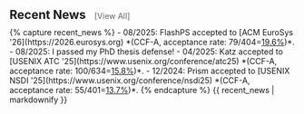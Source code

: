 <h2 id="news" style="margin: 2px 0px 10px;">Recent News 
  <a href="#" id="view-all-news-link" style="font-size: 14px; font-weight: normal; color: #666; text-decoration: none; margin-left: 10px;">[View All]</a>
</h2>

<div class="news" style="margin-bottom: 20px;">
{% capture recent_news %}
- 08/2025: FlashPS accepted to [ACM EuroSys '26](https://2026.eurosys.org) *(CCF-A, acceptance rate: 79/404=<u>19.6%</u>)*.
- 08/2025: I passed my PhD thesis defense!
- 04/2025: Katz accepted to [USENIX ATC '25](https://www.usenix.org/conference/atc25) *(CCF-A, acceptance rate: 100/634=<u>15.8%</u>)*.
- 12/2024: Prism accepted to [USENIX NSDI '25](https://www.usenix.org/conference/nsdi25) *(CCF-A, acceptance rate: 55/401=<u>13.7%</u>)*.
{% endcapture %}
{{ recent_news | markdownify }}
</div>

<!-- All News Section (Hidden by default) -->
<div id="all-news" style="display: none;">
{% capture all_news %}
- 08/2025: FlashPS accepted to [ACM EuroSys '26](https://2026.eurosys.org) *(CCF-A, acceptance rate: 79/404=<u>19.6%</u>)*.
- 08/2025: I passed my PhD thesis defense!
- 04/2025: Katz accepted to [USENIX ATC '25](https://www.usenix.org/conference/atc25) *(CCF-A, acceptance rate: 100/634=<u>15.8%</u>)*.
- 12/2024: Prism accepted to [USENIX NSDI '25](https://www.usenix.org/conference/nsdi25) *(CCF-A, acceptance rate: 55/401=<u>13.7%</u>)*.
- 04/2023: FGD accepted to [USENIX ATC '23](https://www.usenix.org/conference/atc23) *(CCF-A, acceptance rate: 65/353=<u>18.4%</u>)*.
- 08/2022: One paper accepted to [ACM SoCC '22](https://acmsocc.org/2022/) *(CCF-B, acceptance rate: 38/155=<u>24.5%</u>)*.
- 08/2021: Morphling accepted to [ACM SoCC '21](https://acmsocc.org/2021/) *(CCF-B, acceptance rate: 46/145=<u>31.7%</u>)*.
- 12/2020: I joined Alibaba Group as a Research Intern.
- 08/2020: I started my PhD journey at HKUST!
{% endcapture %}
{{ all_news | markdownify }}
</div>

<script>
document.addEventListener('DOMContentLoaded', function() {
    const viewAllNewsLink = document.getElementById('view-all-news-link');
    const recentNews = document.querySelector('.news');
    const allNews = document.getElementById('all-news');
    const newsTitle = document.querySelector('#news');
    
    // Store original display states and title
    const originalStates = new Map();
    const originalTitle = newsTitle.innerHTML;
    let isShowingAll = false; // Track current state
    
    viewAllNewsLink.addEventListener('click', function(e) {
        e.preventDefault();
        
        if (!isShowingAll) {
            // Show all news and hide other sections
            allNews.style.display = 'block';
            recentNews.style.display = 'none';
            
            // Change the main title and update the link text
            const h2Element = newsTitle;
            const linkElement = h2Element.querySelector('#view-all-news-link');
            const textNode = h2Element.childNodes[0]; // The text node before the link
            textNode.textContent = 'News ';
            linkElement.textContent = '[Show Homepage]';
            
            // Update state
            isShowingAll = true;
            
            // Scroll to the top of the page
            window.scrollTo({ top: 0, behavior: 'smooth' });
            
            // Hide all h2 elements except news and their content
            const allH2s = document.querySelectorAll('h2');
            allH2s.forEach(h2 => {
                if (h2.id !== 'news') {
                    // Store original state
                    originalStates.set(h2, h2.style.display);
                    h2.style.display = 'none';
                    
                    // Hide all following elements until next h2
                    let nextElement = h2.nextElementSibling;
                    while (nextElement && nextElement.tagName !== 'H2') {
                        originalStates.set(nextElement, nextElement.style.display);
                        nextElement.style.display = 'none';
                        nextElement = nextElement.nextElementSibling;
                    }
                }
            });
        } else {
            // Show recent news and restore all sections
            allNews.style.display = 'none';
            recentNews.style.display = 'block';
            
            // Restore the original title and link text
            const h2Element = newsTitle;
            const linkElement = h2Element.querySelector('#view-all-news-link');
            const textNode = h2Element.childNodes[0]; // The text node before the link
            textNode.textContent = 'Recent News ';
            linkElement.textContent = '[View All]';
            
            // Update state
            isShowingAll = false;
            
            // Restore all original states
            originalStates.forEach((originalDisplay, element) => {
                element.style.display = originalDisplay;
            });
            originalStates.clear();
        }
    });
});
</script>
